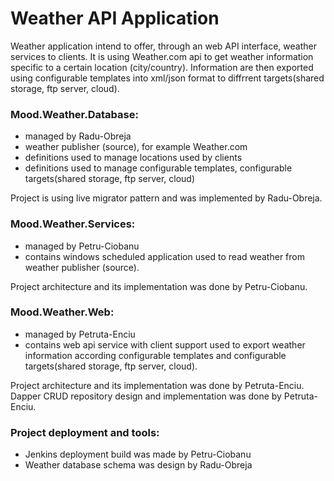 Weather API Application
=====================

Weather application intend to offer, through an web API interface, weather services to clients.
It is using Weather.com api to get weather information specific to a certain location (city/country).
Information are then exported using configurable templates into xml/json format to diffrrent targets(shared storage, ftp server, cloud).
 
### Mood.Weather.Database:
- managed by Radu-Obreja
- weather publisher (source), for example Weather.com
- definitions used to manage locations used by clients
- definitions used to manage configurable templates, configurable targets(shared storage, ftp server, cloud)
 
Project is using live migrator pattern and was implemented by Radu-Obreja.

### Mood.Weather.Services:
- managed by Petru-Ciobanu
- contains windows scheduled application used to read weather from weather publisher (source).

Project architecture and its implementation was done by Petru-Ciobanu. 
  
### Mood.Weather.Web:
- managed by Petruta-Enciu
- contains web api service with client support used to export weather information according configurable templates and configurable targets(shared storage, ftp server, cloud).

Project architecture and its implementation was done by Petruta-Enciu. 
Dapper CRUD repository design and implementation was done by Petruta-Enciu.

### Project deployment and tools:
 - Jenkins deployment build was made by Petru-Ciobanu
 - Weather database schema was design by Radu-Obreja
